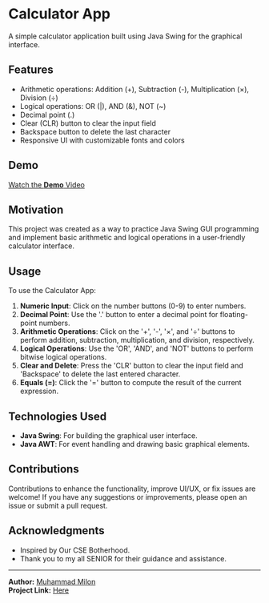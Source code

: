 # Calculator App

A simple calculator application built using Java Swing for the graphical interface.

## Features

- Arithmetic operations: Addition (+), Subtraction (-), Multiplication (×), Division (÷)
- Logical operations: OR (|), AND (&), NOT (~)
- Decimal point (.)
- Clear (CLR) button to clear the input field
- Backspace button to delete the last character
- Responsive UI with customizable fonts and colors

## Demo
[Watch the **Demo** Video](https://www.youtube.com/watch?v=xwpSZCN16wY)

## Motivation

This project was created as a way to practice Java Swing GUI programming and implement basic arithmetic and logical operations in a user-friendly calculator interface.

## Usage

To use the Calculator App:

1. **Numeric Input**: Click on the number buttons (0-9) to enter numbers.
2. **Decimal Point**: Use the '.' button to enter a decimal point for floating-point numbers.
3. **Arithmetic Operations**: Click on the '+', '-', '×', and '÷' buttons to perform addition, subtraction, multiplication, and division, respectively.
4. **Logical Operations**: Use the 'OR', 'AND', and 'NOT' buttons to perform bitwise logical operations.
5. **Clear and Delete**: Press the 'CLR' button to clear the input field and 'Backspace' to delete the last entered character.
6. **Equals (=)**: Click the '=' button to compute the result of the current expression.

## Technologies Used

- **Java Swing**: For building the graphical user interface.
- **Java AWT**: For event handling and drawing basic graphical elements.

## Contributions

Contributions to enhance the functionality, improve UI/UX, or fix issues are welcome! If you have any suggestions or improvements, please open an issue or submit a pull request.

## Acknowledgments

- Inspired by Our CSE Botherhood.
- Thank you to my all SENIOR for their guidance and assistance.

---

**Author:** [Muhammad Milon](https://github.com/muhammadMilon)                               
**Project Link:** [Here](https://github.com/muhammadMilon/Mini_Calculator.java)
